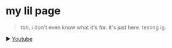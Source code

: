# my lil page
>
> tbh, i don't even know what it's for. it's just here. testing ig.

▶️ [Youtube](https://youtube.com)
